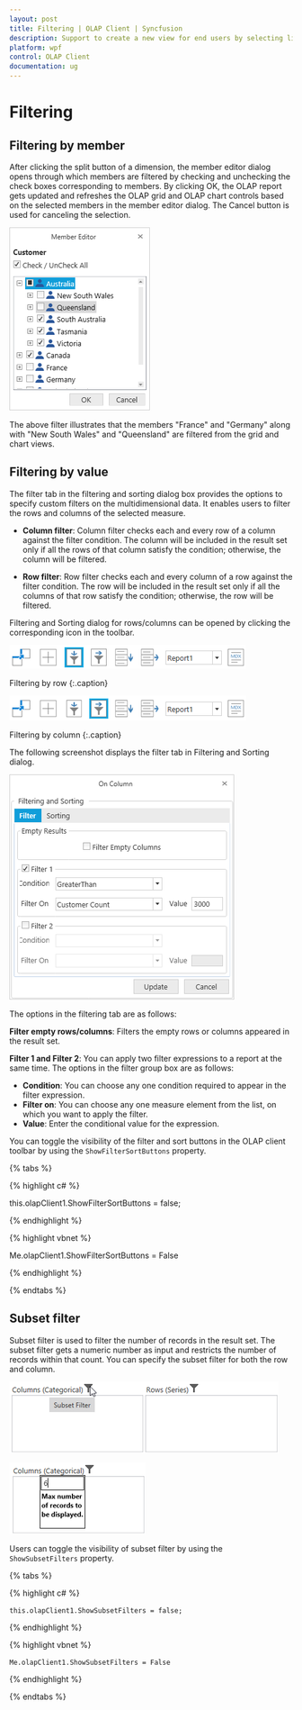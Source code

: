 ```yaml
---
layout: post
title: Filtering | OLAP Client | Syncfusion
description: Support to create a new view for end users by selecting limited dimensions and measures from the cube and filtering them.
platform: wpf
control: OLAP Client
documentation: ug
---
```


# Filtering

## Filtering by member

After clicking the split button of a dimension, the member editor dialog opens through which members are filtered by checking and unchecking the check boxes corresponding to members. By clicking OK, the OLAP report gets updated and refreshes the OLAP grid and OLAP chart controls based on the selected members in the member editor dialog. The Cancel button is used for canceling the selection.

![Member editor dialog to filter the elements](Filtering_images/Filtering_img1.png)

The above filter illustrates that the members "France" and "Germany" along with "New South Wales" and "Queensland" are filtered from the grid and chart views.

## Filtering by value

The filter tab in the filtering and sorting dialog box provides the options to specify custom filters on the multidimensional data. It enables users to filter the rows and columns of the selected measure.

* **Column filter**: Column filter checks each and every row of a column against the filter condition. The column will be included in the result set only if all the rows of that column satisfy the condition; otherwise, the column will be filtered.

* **Row filter**: Row filter checks each and every column of a row against the filter condition. The row will be included in the result set only if all the columns of that row satisfy the condition; otherwise, the row will be filtered.

Filtering and Sorting dialog for rows/columns can be opened by clicking the corresponding icon in the toolbar.

![Column filter option is selected in OlapClient toolbar](Filtering_images/Filtering_img2.png)

Filtering by row
{:.caption}

![Row filter option is selected in OlapClient toolbar](Filtering_images/Filtering_img3.png)

Filtering by column
{:.caption}

The following screenshot displays the filter tab in Filtering and Sorting dialog.

![Filter tab is selected in filtering and sorting dialog](Filtering_images/Filtering_img4.png)

The options in the filtering tab are as follows:

**Filter empty rows/columns**: Filters the empty rows or columns appeared in the result set.

**Filter 1 and Filter 2**: You can apply two filter expressions to a report at the same time. The options in the filter group box are as follows:

* **Condition**: You can choose any one condition required to appear in the filter expression.
* **Filter on**: You can choose any one measure element from the list, on which you want to apply the filter.
* **Value**: Enter the conditional value for the expression.

You can toggle the visibility of the filter and sort buttons in the OLAP client toolbar by using the `ShowFilterSortButtons` property.

{% tabs %}

{% highlight c# %}  

this.olapClient1.ShowFilterSortButtons = false;

{% endhighlight %} 

{% highlight vbnet %} 

Me.olapClient1.ShowFilterSortButtons = False

{% endhighlight %}
 
{% endtabs %}

## Subset filter

Subset filter is used to filter the number of records in the result set. The subset filter gets a numeric number as input and restricts the number of records within that count. You can specify the subset filter for both the row and column.

![Subset filter](Filtering_images/Filtering_img6.png)

![To filter the number of records in Columns](Filtering_images/Filtering_img5.png)

Users can toggle the visibility of subset filter by using the `ShowSubsetFilters` property.

{% tabs %}

{% highlight c# %}  

    this.olapClient1.ShowSubsetFilters = false;

{% endhighlight %} 

{% highlight vbnet %} 

    Me.olapClient1.ShowSubsetFilters = False

{% endhighlight %}

{% endtabs %}
